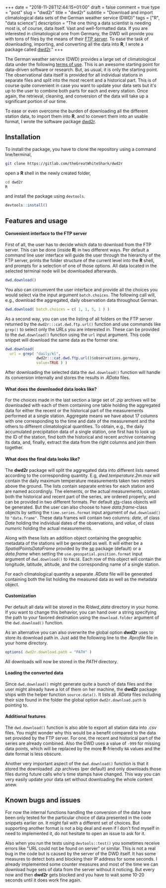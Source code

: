 +++
date = "2018-11-28T12:44:15+01:00"
draft = false
comment = true
type = "post"
slug = "dwd2r"
title = "dwd2r"
subtitle = "Download and import climatological data sets of the German weather service (DWD)"
tags = ["R", "data science"]
description = "The one thing a data scientist is needing most is, of course, data itself. Vast and well-formatted data. If you are interested in climatological one from Germany, the DWD will provide you with tons of files by the means of their [FTP server](http://ftp-cdc.dwd.de/). To ease the task of downloading, importing, and converting all the data into **R**, I wrote a package called [dwd2r](https://github.com/theGreatWhiteShark/dwd2r)."
+++

The German weather service (DWD) provides a large set of
climatological data under the following [terms of
use](ftp://ftp-cdc.dwd.de/pub/CDC/Terms_of_use.txt). This is an
awesome starting point for data-driven software or research. But, as
usual, it is only the starting point. The observational data itself is
provided for all individual stations in separate files and split into
the most recent and a historical part. This is of course quite
convenient in case you want to update your data sets but it's up to
the user to combine both parts for each and every station. Once again,
the retrieval, cleaning, and conversion of the data will take up a
significant portion of our time. 

To ease or even overcome the burden of downloading all the different
station data, to import them into **R**, and to convert them into an
usable format, I wrote the software package
[dwd2r](https://github.com/theGreatWhiteShark/dwd2r).

## Installation

To install the package, you have to clone the repository using a
command line/terminal,

``` bash
git clone https://gitlab.com/theGreatWhiteShark/dwd2r
```

open a **R** shell in the newly created folder,

``` bash
cd dwd2r
R
```

and install the package using `devtools`.

``` R
devtools::install()
```

## Features and usage

#### Convenient interface to the FTP server

First of all, the user has to decide which data to download from the
FTP server. This can be done (inside **R**) in two different ways. Per
default a command line user interface will guide the user through the
hierarchy of the FTP server, prints the folder structure of the
current level into the **R** shell, and prompts for a selection of one of
those options. All data located in the selected terminal node will be
downloaded afterwards. 

``` R
dwd.download()
```

You also can circumvent the user interface and provide all the choices
you would select via the input argument `batch.choices`. The following
call will, e.g., download the aggregated, daily observation data
throughout German.

``` R
dwd.download( batch.choices = c( 1, 1, 5, 1 ) )
```

As a second way, you can use the listing of all folders on the FTP
server returned by the `dwd2r:::cat.dwd.ftp.url()` function and use
commands like `grep()` to select only the URLs you are interested
in. These can be provided to the `dwd.download()` function using the
`url` input argument. This code snippet will download the same data as
the former one.

``` R
dwd.download( 
  url = grep( "daily/kl", 
              dwd2r:::cat.dwd.ftp.url()$observations.germany,
              value=TRUE ) )
```


After downloading the selected data the `dwd.download()` function will
handle its conversion internally and stores the results in _.RData_
files.

#### What does the downloaded data looks like? 

For the choices made in the last section a large set of _.zip_
archives will be downloaded with each of them containing one table
holding the aggregated data for either the recent or the historical
part of the measurements performed at a single station. Aggregate
means we have about 17 columns with one corresponding to the time and
date of the measurement and the others to different climatological
quantities. To obtain, e.g., the daily accumulated precipitation data
of a single station, one first has to look up the ID of the station,
find both the historical and recent archive containing its data, and,
finally, extract the data from the right columns and join them
together.


#### What does the final data looks like?

The **dwd2r** package will split the aggregated data into different
lists named according to the corresponding quantity. E.g,
*dwd.temperature.2m.max* will contain the daily maximum temperature
measurements taken two meters above the ground. The lists contain
separate entries for each station and are named accordingly. The
elements, or the actual measurements, contain both the historical and
recent part of the series, are ordered properly, and can be provided
in two different formats. Per default
[xts](https://github.com/joshuaulrich/xts)-class objects will be
generated. But the user can also choose to have _data.frame_-class
objects by setting the `time.series.format` input argument of
`dwd.download()` to `"data.frame"`. These data frames will contain two
columns: _date_, of class _Date_ holding the individual dates of the
observations, and _value_, of class _numeric_ holding the actual
measurements.

Along with these lists an addition object containing the geographic
metadata of the stations will be generated as well. It will either be
a _SpatialPointsDataFrame_ provided by the
[sp](https://github.com/edzer/sp/) package (default) or a _data.frame_
when setting the `use.geospatial.position.format` input argument of
`dwd.download()` to `FALSE`. Each row of this object will contain the
longitude, latitude, altitude, and the corresponding name of a
single station.

For each climatological quantity a separate _.RData_ file will be
generated containing both the list holding the measured data as well
as the metadata object.


#### Customization

Per default all data will be stored in the *R/dwd_data* directory in
your home. If you want to change this behavior, you can hand over a
string specifying the path to your favored destination using the
`download.folder` argument of the `dwd.download()` function.

As an alternative you can also overwrite the global option **dwd2r**
uses to store its download path in. Just add the following line to
the _.Rprofile_ file in your home directory.

``` R
options( dwd2r.download.path = "PATH" )
```

All downloads will now be stored in the _PATH_ directory.


#### Loading the converted data

Since `dwd.download()` might generate quite a bunch of data files and
the user might already have a lot of them on her machine, the
**dwd2r** package ships with the helper function `source.data()`. It
lists all _.RData_ files including their size found in the folder the
global option `dwd2r.download.path` is pointing to.

#### Additional features

The `dwd.download()` function is also able to export all station data
into _.csv_ files. You might wonder why this would be a benefit
compared to the data set provided by the FTP server. For one, the
recent and historical part of the series are already combined. Also
the DWD uses a value of `-999` for missing data points, which will be
replaced by the more **R**-friendly `NA` values and the date format is
less obscure.

Another very important aspect of the `dwd.download()` function is that
it stored the downloaded _.zip_ archives (per default) and only
downloads those files during future calls who's time stamps have
changed. This way you can very easily update your data set without
downloading the whole content anew.


## Known bugs and issues

For now the internal functions handling the conversion of the data
have been only tested for the particular choice of data presented in
the code snippets earlier on. It might fail with a different set of
choices. But supporting another format is not a big deal and even if I
don't find myself in need to implemented it, do not hesitate to open
an issue to ask for it.

Also when you run the tests using `devtools::test()` you sometimes
receive errors like "URL could not be found on server" or
similar. This is not a real bug in the code but is caused by the
server of the DWD itself. It has some measures to detect bots and
blocking their IP address for some seconds. I already implemented some
counter measures and most of the time we can download huge sets of
data from the server without it noticing. But every now and then
**dwd2r** gets blocked and you have to wait some 10-20 seconds until
it does work fine again.
